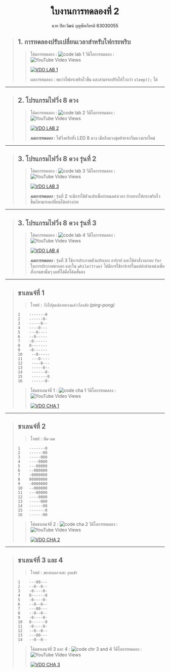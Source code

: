 <center><h1>ใบงานการทดลองที่ 2</h1>
        นาย ปิยะวัฒน์ บุญชัยเกียรติ 63030055
</center>

##  
>## 1. การทดลองปรับเปลี่ยนเวลาสำหรับไฟกระพริบ
>>โค้ดการทดลอง :
> ![code lab 1](/63030055/Pictures/Pic1.png)
>>วีดีโอการทดลอง : ![YouTube Video Views](https://img.shields.io/youtube/views/6fU6aMydJ2E?style=social)
>>
>> [![VDO LAB 1](/63030055/Pictures/info1.png)](https://youtu.be/6fU6aMydJ2E) 
>> 
>>ผลการทดลอง : พบว่าไฟกระพริบไวขึ้น และสามารถปรับให้ไวกว่า ```sleep();``` ได้

---

##  
>## 2. โปรแกรมไฟวิ่ง 8 ดวง
>>โค้ดการทดลอง :
> ![code lab 2](/63030055/Pictures/Pic2.png)
>>วีดีโอการทดลอง : ![YouTube Video Views](https://img.shields.io/youtube/views/cUuTwHKJz6Q?style=social)
>>
>> [![VDO LAB 2](/63030055/Pictures/info2.png)](https://youtu.be/cUuTwHKJz6Q) 
>>
>>***ผลการทดลอง*** : ไฟวิ่งครับทั้ง LED 8 ดวง เมือถึงดวงสุดท้ายจะเริ่มดวงแรกใหม่

---

##  
>## 3. โปรแกรมไฟวิ่ง 8 ดวง รุ่นที่ 2
>>โค้ดการทดลอง :
> ![code lab 3](/63030055/Pictures/Pic3.png)
>>วีดีโอการทดลอง : ![YouTube Video Views](https://img.shields.io/youtube/views/HX2QOyY_lOc?style=social)
>>
>> [![VDO LAB 3](/63030055/Pictures/info3.png)](https://youtu.be/HX2QOyY_lOc) 
>>
>>***ผลการทดลอง*** : รุ่นที่ 2 จะมีการใช้ตัวแปรเพื่อกำหนดค่าเวลา ถ้าอยากให้กระพริบไวขึ้นก็สามารถเปลี่ยนได้อย่างง่าย

---

##  
>## 3. โปรแกรมไฟวิ่ง 8 ดวง รุ่นที่ 3
>>โค้ดการทดลอง :
> ![code lab 4](/63030055/Pictures/Pic4.png)
>>วีดีโอการทดลอง : ![YouTube Video Views](https://img.shields.io/youtube/views/7VmDB8ihHug?style=social)
>>
>> [![VDO LAB 4](/63030055/Pictures/info4.png)](https://youtu.be/7VmDB8ihHug) 
>>
>>***ผลการทดลอง*** : รุ่นที่ 3 ใช้การประกาศตัวแปรแบบ อาร์เรย์ และใช้คำสั่งวนรอบ ```for``` ในการประกาศขาออก และใน ```while(true)``` ได้มีการใช้อาร์เรย์ในแต่ล่ะตำแหน่งเพื่อสั่งงานขานั้นๆ ผลที่ได้คือโค้ดสั้นลง

---

##  
>## ชาเลนจ์ที่ 1 
>>โจทย์ : 
>*วิ่งไปสุดปลายทางแล้ววิ่งกลับ (ping-pong)*
>```
> 1    -------0
> 2    ------0-
> 3    -----0--
> 4    ----0---
> 5    ---0----
> 6    --0-----
> 7    -0------
> 8    0-------
> 9    -0------
>10    --0-----
>11    ---0----
>12    ----0---
>13    -----0--
>14    ------0-
>15    -------0
>16    ------0-
>```
>>โค้ดชาเลนจ์ที่ 1 :
> ![code cha 1](/63030055/Pictures/Pic5.png)
>>วีดีโอการทดลอง : ![YouTube Video Views](https://img.shields.io/youtube/views/6c2s3RU3qL0?style=social)
>>
>> [![VDO CHA 1](/63030055/Pictures/info5.png)](https://youtu.be/6c2s3RU3qL0) 

---

##  
>## ชาเลนจ์ที่ 2
>>โจทย์ : 
>*ยืด-หด*
>```
> 1    -------0
> 2    ------00
> 3    -----000
> 4    ----0000
> 5    ---00000
> 6    --000000
> 7    -0000000
> 8    00000000
> 9    -0000000
>10   --000000
>11   ---00000
>12   ----0000
>13   -----000
>14   ------00
>15   -------0
>16   ------00
>```
>>โค้ดชาเลนจ์ที่ 2 :
> ![code cha 2](/63030055/Pictures/Pic6.png)
>>วีดีโอการทดลอง : ![YouTube Video Views](https://img.shields.io/youtube/views/TpCdoeDIGv8?style=social)
>>
>> [![VDO CHA 2](/63030055/Pictures/info6.png)](https://youtu.be/TpCdoeDIGv8) 

---

##  
>## ชาเลนจ์ที่ 3 และ 4
>>โจทย์ : 
>*ขยายออก* และ *ยุบเข้า*
>```
> 1    ---00---
> 2    --0--0--
> 3    -0----0-
> 4    0------0
> 5    -0----0-
> 6    --0--0--
> 7    ---00---
> 8    --0--0--
> 9    -0----0-
> 10   0------0
> 11   -0----0-
> 12   --0--0--
> 13   ---00---
> 14   --0--0--
>```
>>โค้ดชาเลนจ์ที่ 3 และ 4 :
> ![code chr 3 and 4](/63030055/Pictures/Pic7.png)
>>วีดีโอการทดลอง : ![YouTube Video Views](https://img.shields.io/youtube/views/NGO394JLeIc?style=social)
>>
>> [![VDO CHA 3](/63030055/Pictures/info7.png)](https://youtu.be/NGO394JLeIc) 

